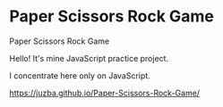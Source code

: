 # Paper Scissors Rock Game
 Paper Scissors Rock Game

Hello!
It's mine JavaScript practice project.

I concentrate here only on JavaScript.

https://juzba.github.io/Paper-Scissors-Rock-Game/
